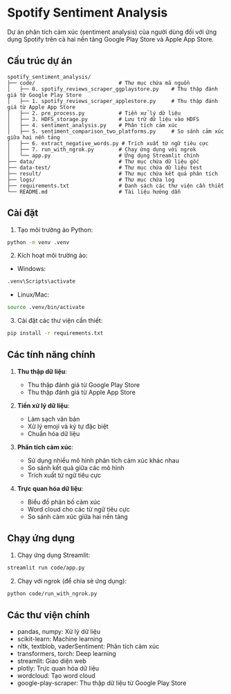 # Spotify Sentiment Analysis

Dự án phân tích cảm xúc (sentiment analysis) của người dùng đối với ứng dụng Spotify trên cả hai nền tảng Google Play Store và Apple App Store.

## Cấu trúc dự án

```
spotify_sentiment_analysis/
├── code/                           # Thư mục chứa mã nguồn
│   ├── 0. spotify_reviews_scraper_ggplaystore.py    # Thu thập đánh giá từ Google Play Store
│   ├── 1. spotify_reviews_scraper_applestore.py     # Thu thập đánh giá từ Apple App Store
│   ├── 2. pre_process.py           # Tiền xử lý dữ liệu
│   ├── 3. HDFS_storage.py          # Lưu trữ dữ liệu vào HDFS
│   ├── 4. sentiment_analysis.py    # Phân tích cảm xúc
│   ├── 5. sentiment_comparison_two_platforms.py     # So sánh cảm xúc giữa hai nền tảng
│   ├── 6. extract_negative_words.py # Trích xuất từ ngữ tiêu cực
│   ├── 7. run_with_ngrok.py        # Chạy ứng dụng với ngrok
│   └── app.py                      # Ứng dụng Streamlit chính
├── data/                           # Thư mục chứa dữ liệu gốc
├── data-test/                      # Thư mục chứa dữ liệu test
├── result/                         # Thư mục chứa kết quả phân tích
├── logs/                           # Thư mục chứa log
├── requirements.txt                # Danh sách các thư viện cần thiết
└── README.md                       # Tài liệu hướng dẫn
```

## Cài đặt

1. Tạo môi trường ảo Python:
```bash
python -m venv .venv
```

2. Kích hoạt môi trường ảo:
- Windows:
```bash
.venv\Scripts\activate
```
- Linux/Mac:
```bash
source .venv/bin/activate
```

3. Cài đặt các thư viện cần thiết:
```bash
pip install -r requirements.txt
```

## Các tính năng chính

1. **Thu thập dữ liệu**:
   - Thu thập đánh giá từ Google Play Store
   - Thu thập đánh giá từ Apple App Store

2. **Tiền xử lý dữ liệu**:
   - Làm sạch văn bản
   - Xử lý emoji và ký tự đặc biệt
   - Chuẩn hóa dữ liệu

3. **Phân tích cảm xúc**:
   - Sử dụng nhiều mô hình phân tích cảm xúc khác nhau
   - So sánh kết quả giữa các mô hình
   - Trích xuất từ ngữ tiêu cực

4. **Trực quan hóa dữ liệu**:
   - Biểu đồ phân bố cảm xúc
   - Word cloud cho các từ ngữ tiêu cực
   - So sánh cảm xúc giữa hai nền tảng

## Chạy ứng dụng

1. Chạy ứng dụng Streamlit:
```bash
streamlit run code/app.py
```

2. Chạy với ngrok (để chia sẻ ứng dụng):
```bash
python code/run_with_ngrok.py
```

## Các thư viện chính

- pandas, numpy: Xử lý dữ liệu
- scikit-learn: Machine learning
- nltk, textblob, vaderSentiment: Phân tích cảm xúc
- transformers, torch: Deep learning
- streamlit: Giao diện web
- plotly: Trực quan hóa dữ liệu
- wordcloud: Tạo word cloud
- google-play-scraper: Thu thập dữ liệu từ Google Play Store
